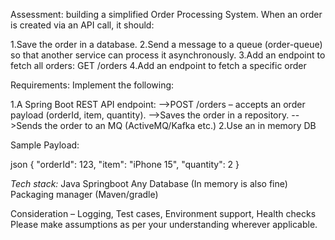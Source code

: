 Assessment:  building a simplified Order Processing System. When an order is created via an API call, it should:

1.Save the order in a database.
2.Send a message to a queue (order-queue) so that another service can process it asynchronously.
3.Add an endpoint to fetch all orders: GET /orders
4.Add an endpoint to fetch a specific order
 

Requirements:
Implement the following:

1.A Spring Boot REST API endpoint:
   -->POST /orders – accepts an order payload (orderId, item, quantity).
   -->Saves the order in a repository.
   -->Sends the order to an MQ (ActiveMQ/Kafka etc.) 
2.Use an in memory DB
 

Sample Payload:

json
{
  "orderId": 123,
  "item": "iPhone 15",
  "quantity": 2
}

*Tech stack:*
Java
Springboot
Any Database (In memory is also fine)
Packaging manager (Maven/gradle) 

Consideration – Logging, Test cases, Environment support, Health checks
Please make assumptions as per your understanding wherever applicable.
